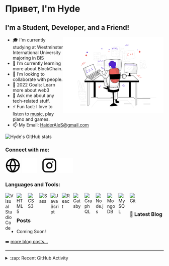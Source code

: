 # Привет, I'm Hyde

## I'm a Student, Developer, and a Friend!


<img align="right" src="img/webdevelopment.svg" height="240px"/>

- 🎓 I'm currently studying at Westminster International University majoring in BIS
- 🌱 I’m currently learning more about BlockChain.
- 👯 I’m looking to collaborate with people.
- 🥅 2022 Goals: Learn more about web3
- 💬 Ask me about any tech-related stuff.
- ⚡ Fun fact: I love to listen to [music](https://www.last.fm/user/haiderales), play piano and games.
- 📫 My Email: HaiderAleS@gmail.com

![Hyde's GitHub stats](https://github-readme-stats.vercel.app/api?username=HaiderAleS&show_icons=true&hide_border=false&theme=tokyonight&border_color=0c1a25)

### Connect with me:

[![website](./img/globe-light.svg)](https://00008870.github.io#gh-light-mode-only)
[![website](./img/globe-dark.svg)](https://00008870.github.io#gh-dark-mode-only)
&nbsp;&nbsp;
[![website](./img/instagram-light.svg)](https://www.instagram.com/hyde.as#gh-light-mode-only)
[![website](./img/instagram-dark.svg)](https://www.instagram.com/hyde.as#gh-dark-mode-only)

### Languages and Tools:

<img align="left" alt="Visual Studio Code" width="26px" src="https://cdn.jsdelivr.net/gh/devicons/devicon/icons/vscode/vscode-original.svg" style="padding-right:10px;" />

<img align="left" alt="HTML5" width="26px" src="https://cdn.jsdelivr.net/gh/devicons/devicon/icons/html5/html5-original.svg" style="padding-right:10px;" />

<img align="left" alt="CSS3" width="26px" src="https://cdn.jsdelivr.net/gh/devicons/devicon/icons/css3/css3-original.svg" style="padding-right:10px;" />

<img align="left" alt="Sass" width="26px" src="https://cdn.jsdelivr.net/gh/devicons/devicon/icons/sass/sass-original.svg" style="padding-right:10px;" />

<img align="left" alt="JavaScript" width="26px" src="https://cdn.jsdelivr.net/gh/devicons/devicon/icons/javascript/javascript-original.svg" style="padding-right:10px;" />

<img align="left" alt="React" width="26px" src="https://cdn.jsdelivr.net/gh/devicons/devicon/icons/react/react-original.svg" style="padding-right:10px;" />

<img align="left" alt="Gatsby" width="26px" src="https://cdn.jsdelivr.net/gh/devicons/devicon/icons/gatsby/gatsby-original.svg" style="padding-right:10px;" />

<img align="left" alt="GraphQL" width="26px" src="https://cdn.jsdelivr.net/gh/devicons/devicon/icons/graphql/graphql-plain.svg" style="padding-right:10px;" />

<img align="left" alt="Node.js" width="26px" src="https://cdn.jsdelivr.net/gh/devicons/devicon/icons/nodejs/nodejs-original.svg" style="padding-right:10px;" />

<img align="left" alt="MongoDB" width="26px" src="https://cdn.jsdelivr.net/gh/devicons/devicon/icons/mongodb/mongodb-original.svg" style="padding-right:10px;" />

<img align="left" alt="MySQL" width="26px" src="https://cdn.jsdelivr.net/gh/devicons/devicon/icons/mysql/mysql-original.svg" style="padding-right:10px;" />

<img align="left" alt="Git" width="26px" src="https://cdn.jsdelivr.net/gh/devicons/devicon/icons/git/git-original.svg" style="padding-right:10px;" />


<br />
<br />

### 📕 Latest Blog Posts

<!-- BLOG-POST-LIST:START -->
- Coming Soon!
<!-- BLOG-POST-LIST:END -->

➡️ [more blog posts...](https://00008870.github.io)

---

<details>
  <summary>:zap: Recent GitHub Activity</summary>
  
<!--START_SECTION:activity-->
- Coming Soon!
<!--END_SECTION:activity-->

</details>
